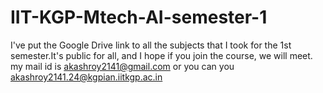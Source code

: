 # IIT-KGP-Mtech-AI-semester-1

I've put the Google Drive link to all the subjects that I took for the 1st semester.It's public for all, and I hope if you join the course, we will meet.
my mail id is akashroy2141@gmail.com or you can you akashroy2141.24@kgpian.iitkgp.ac.in
